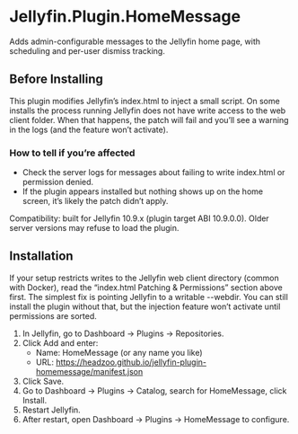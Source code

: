 # Jellyfin.Plugin.HomeMessage

Adds admin-configurable messages to the Jellyfin home page, with scheduling and
per-user dismiss tracking.

## Before Installing

This plugin modifies Jellyfin’s index.html to inject a small script. On some
installs the process running Jellyfin does not have write access to the web
client folder. When that happens, the patch will fail and you’ll see a warning
in the logs (and the feature won’t activate).

### How to tell if you’re affected

* Check the server logs for messages about failing to write index.html or permission denied.
* If the plugin appears installed but nothing shows up on the home screen, it’s likely the patch didn’t apply.

Compatibility: built for Jellyfin 10.9.x (plugin target ABI 10.9.0.0). Older
server versions may refuse to load the plugin.

## Installation

If your setup restricts writes to the Jellyfin web client directory (common with
Docker), read the “index.html Patching & Permissions” section above first. The
simplest fix is pointing Jellyfin to a writable --webdir. You can still install
the plugin without that, but the injection feature won’t activate until
permissions are sorted.

1. In Jellyfin, go to Dashboard → Plugins → Repositories.
2. Click Add and enter:
    * Name: HomeMessage (or any name you like)
    * URL: https://headzoo.github.io/jellyfin-plugin-homemessage/manifest.json
3. Click Save.
4. Go to Dashboard → Plugins → Catalog, search for HomeMessage, click Install.
5. Restart Jellyfin.
6. After restart, open Dashboard → Plugins → HomeMessage to configure.
